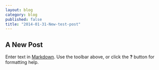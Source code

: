```yaml
---
layout: blog
category: blog
published: false
title: "2014-01-31-New-test-post"
---
```


## A New Post

Enter text in [Markdown](http://daringfireball.net/projects/markdown/). Use the toolbar above, or click the **?** button for formatting help.

